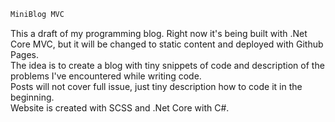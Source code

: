 ```diff
MiniBlog MVC
```
This a draft of my programming blog. Right now it's being built with .Net Core MVC, but it will be changed to static content and deployed with Github Pages. <br />
The idea is to create a blog with tiny snippets of code and description of the problems I've encountered while writing code. <br />
Posts will not cover full issue, just tiny description how to code it in the beginning. <br />
Website is created with SCSS and .Net Core with C#.  